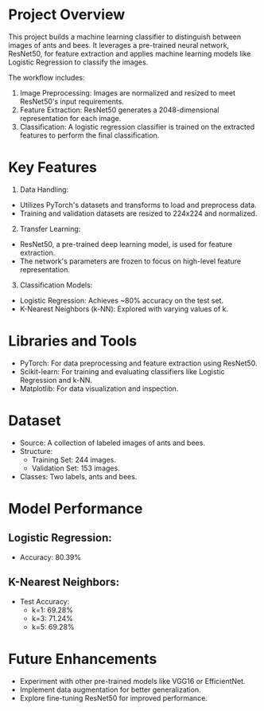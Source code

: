 # Project Overview

This project builds a machine learning classifier to distinguish between images of ants and bees. It leverages a pre-trained neural network, ResNet50, for feature extraction and applies machine learning models like Logistic Regression to classify the images.

The workflow includes:

1. Image Preprocessing: Images are normalized and resized to meet ResNet50's input requirements.
2. Feature Extraction: ResNet50 generates a 2048-dimensional representation for each image.
3. Classification: A logistic regression classifier is trained on the extracted features to perform the final classification.

# Key Features
1. Data Handling:
- Utilizes PyTorch's datasets and transforms to load and preprocess data.
- Training and validation datasets are resized to 224x224 and normalized.
2. Transfer Learning:
- ResNet50, a pre-trained deep learning model, is used for feature extraction.
- The network's parameters are frozen to focus on high-level feature representation.
3. Classification Models:
- Logistic Regression: Achieves ~80% accuracy on the test set.
- K-Nearest Neighbors (k-NN): Explored with varying values of k.

# Libraries and Tools
- PyTorch: For data preprocessing and feature extraction using ResNet50.
- Scikit-learn: For training and evaluating classifiers like Logistic Regression and k-NN.
- Matplotlib: For data visualization and inspection.

# Dataset
- Source: A collection of labeled images of ants and bees.
- Structure:
  - Training Set: 244 images.
  - Validation Set: 153 images.
- Classes: Two labels, ants and bees.

# Model Performance
## Logistic Regression:
- Accuracy: 80.39%

## K-Nearest Neighbors:
- Test Accuracy:
  - k=1: 69.28%
  - k=3: 71.24%
  - k=5: 69.28%

# Future Enhancements
- Experiment with other pre-trained models like VGG16 or EfficientNet.
- Implement data augmentation for better generalization.
- Explore fine-tuning ResNet50 for improved performance.
